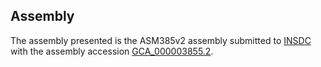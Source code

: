 

Assembly
--------

The assembly presented is the ASM385v2 assembly submitted to
[INSDC](http://www.insdc.org) with the assembly accession
[GCA\_000003855.2](http://www.ebi.ac.uk/ena/data/view/GCA_000003855.2).

